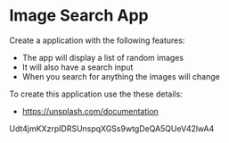 # Image Search App

Create a application with the following features:

- The app will display a list of random images
- It will also have a search input
- When you search for anything the images will change

To create this application use the these details:

- https://unsplash.com/documentation

Udt4jmKXzrpIDRSUnspqXGSs9wtgDeQA5QUeV42lwA4
